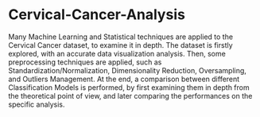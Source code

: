# Cervical-Cancer-Analysis
Many Machine Learning and Statistical techniques are applied to the Cervical Cancer dataset, to examine it in depth. 
The dataset is firstly explored, with an accurate data visualization analysis.
Then, some preprocessing techniques are applied, such as Standardization/Normalization, Dimensionality Reduction, Oversampling, and Outliers Management.
At the end, a comparison between different Classification Models is performed, by first examining them in depth from the theoretical point of view, and later comparing the performances on the specific analysis.

